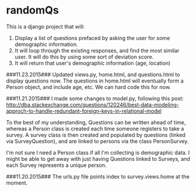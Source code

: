# randomQs

This is a django project that will:

1. Display a list of questions prefaced by asking the user for some demographic information.
2. It will loop through the existing responses, and find the most similar user. It will do this by using some sort of deviation score.
3. It will return that user's demographic information (age, location)

###11.23.2015###
Updated views.py, home.html, and questions.html to display questions now.
The questions in home.html will eventually form a Person object, and include age, etc. We can hard code this for now.

###11.21.2015###
I made some changes to model.py, following this post:
http://dba.stackexchange.com/questions/120246/best-data-modeling-approch-to-handle-redundant-foreign-keys-in-relational-model

To the best of my understanding, Questions can be written ahead of time, whereas a Person class is created each time someone registers to take a survey. A survey class is then created and populated by questions (linked via SurveyQuestion), and are linked to persons via the class PersonSurvey.

I'm not sure I need a Person class if all I'm collecting is demographic data. I might be able to get away with just having Questions linked to Surveys, and each Survey represents a unique person.

###11.20.2015###
The urls.py file points index to survey.views.home at the moment.
